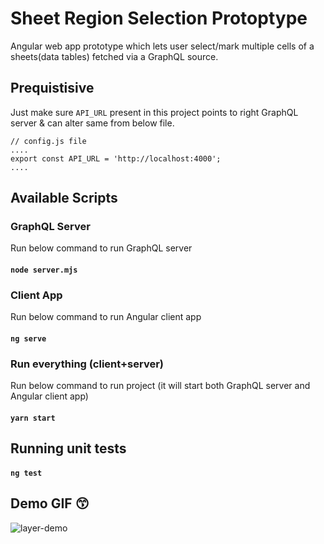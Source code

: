 # Sheet Region Selection Protoptype

Angular web app prototype which lets user select/mark multiple cells of a sheets(data tables) fetched via a GraphQL source.


## Prequistisive

Just make sure `API_URL` present in this project points to right GraphQL server & can alter same from below file.
```
// config.js file
....
export const API_URL = 'http://localhost:4000';
....
```

## Available Scripts

### GraphQL Server
Run below command to run GraphQL server
#### `node server.mjs`

### Client App
Run below command to run Angular client app
#### `ng serve`

### Run everything (client+server)
Run below command to run project (it will start both GraphQL server and Angular client app)
#### `yarn start`

## Running unit tests
#### `ng test`

## Demo GIF 😙
![layer-demo](https://user-images.githubusercontent.com/12964174/124905967-38101080-e004-11eb-8c20-9b790bdee5aa.gif)


